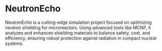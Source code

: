 # NeutronEcho
NeutronEcho is a cutting-edge simulation project focused on optimizing neutron shielding for microreactors. Using advanced tools like MCNP, it analyzes and enhances shielding materials to balance safety, cost, and efficiency, ensuring robust protection against radiation in compact nuclear systems.
